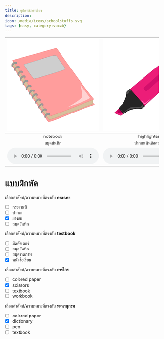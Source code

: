 ```yaml
---
title: อุปกรณ์การเรียน
description: 
icon: /media/icons/schoolstuffs.svg
tags: {easy, category:vocab}
---
```


<div class="carrousel">


|![](/media/img/schoolstuffs/notebook.svg)|![](/media/img/schoolstuffs/highlighter.svg)|![](/media/img/schoolstuffs/cutter.svg)|![](/media/img/schoolstuffs/pen.svg)|![](/media/img/schoolstuffs/eraser.svg)|![](/media/img/schoolstuffs/glue&#x20;stick.svg)|![](/media/img/schoolstuffs/dictionary.svg)|![](/media/img/schoolstuffs/textbook.svg)|![](/media/img/schoolstuffs/correcting&#x20;fluid.svg)|![](/media/img/schoolstuffs/crayon.svg)|![](/media/img/schoolstuffs/colored&#x20;paper.svg)|![](/media/img/schoolstuffs/workbook.svg)|![](/media/img/schoolstuffs/scissors.svg)|![](/media/img/schoolstuffs/drawing&#x20;book.svg)|![](/media/img/schoolstuffs/pencil.svg)|![](/media/img/schoolstuffs/sharpener.svg)|![](/media/img/schoolstuffs/calculator.svg)|![](/media/img/schoolstuffs/stapler.svg)|![](/media/img/schoolstuffs/ruler.svg)|
| :----: | :----: | :----: | :----: | :----: | :----: | :----: | :----: | :----: | :----: | :----: | :----: | :----: | :----: | :----: | :----: | :----: | :----: | :----: |
|notebook|highlighter|cutter|pen|eraser|glue&#x20;stick|dictionary|textbook|correcting&#x20;fluid|crayon|colored&#x20;paper|workbook|scissors|drawing&#x20;book|pencil|sharpener|calculator|stapler|ruler|
|สมุดบันทึก|ปากกาเน้นข้อความ|มีดคัตเตอร์|ปากกา|ยางลบ|กาวแท่ง|พจนานุกรม|หนังสือเรียน|ของเหลวแก้คําผิด|สีเทียน|กระดาษสี|สมุดทํางาน|กรรไกร|สมุดวาดภาพ|ดินสอ|กบเหลาดินสอ|เครื่องคิดเลข|เครื่องเย็บกระดาษ|ไม้บรรทัด|
|![](/media/audio/notebook.mp3)|![](/media/audio/highlighter.mp3)|![](/media/audio/cutter.mp3)|![](/media/audio/pen.mp3)|![](/media/audio/eraser.mp3)|![](/media/audio/glue&#x20;stick.mp3)|![](/media/audio/dictionary.mp3)|![](/media/audio/textbook.mp3)|![](/media/audio/correcting&#x20;fluid.mp3)|![](/media/audio/crayon.mp3)|![](/media/audio/colored&#x20;paper.mp3)|![](/media/audio/workbook.mp3)|![](/media/audio/scissors.mp3)|![](/media/audio/drawing&#x20;book.mp3)|![](/media/audio/pencil.mp3)|![](/media/audio/sharpener.mp3)|![](/media/audio/calculator.mp3)|![](/media/audio/stapler.mp3)|![](/media/audio/ruler.mp3)|

</div>



# แบบฝึกหัด


 เลือกคำศัพท์/ความหมายที่ตรงกับ **eraser**
 - [ ] กระดาษสี
 - [ ] ปากกา
 - [x] ยางลบ
 - [ ] สมุดบันทึก

 เลือกคำศัพท์/ความหมายที่ตรงกับ **textbook**
 - [ ] มีดคัตเตอร์
 - [ ] สมุดบันทึก
 - [ ] สมุดวาดภาพ
 - [x] หนังสือเรียน

 เลือกคำศัพท์/ความหมายที่ตรงกับ **กรรไกร**
 - [ ] colored&#x20;paper
 - [x] scissors
 - [ ] textbook
 - [ ] workbook

 เลือกคำศัพท์/ความหมายที่ตรงกับ **พจนานุกรม**
 - [ ] colored&#x20;paper
 - [x] dictionary
 - [ ] pen
 - [ ] textbook

